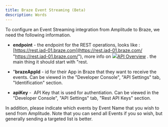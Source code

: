 ```yaml
---
title: Braze Event Streaming (Beta)
description: Words
---
```


To configure an Event Streaming integration from Amplitude to Braze, we need the following information.

-   **endpoint** - the endpoint for the REST operations, looks like : [https://rest.iad-01.braze.com](https://rest.iad-01.braze.com/ "https://rest.iad-01.braze.com/"), more info on [![](https://www.braze.com/docs/assets/favicon.ico)API Overview](https://www.braze.com/docs/api/basics/#endpoints) . the main thing it should start with "rest.

-   "**brazeAppId** - id for their App in Braze that they want to receive the events. Can be viewed in the "Developer Console", "API Settings" tab, "Identification" section.

-   **apiKey** -  API Key that is used for authentiation. Can be viewed in the "Developer Console", "API Settings" tab, "Rest API Keys" section.

In addition, please indicate which events by Event Name that you wish to send from Amplitude. Note that you can send all Events if you so wish, but generally sending a targeted list is better.